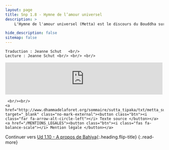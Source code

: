 ```yaml
---
layout: page
title: Snp 1.8 - Hymne de l’amour universel
description: >
    L'Hymne de l'amour universel (Metta) est le discours du Bouddha sur le développement et le maintien de l'amour bienveillant. (6&nbsp;min.)

hide_description: false
sitemap: false
---
```


<div class="center">

    Traduction : Jeanne Schut   <br/>
    Lecture : Jeanne Schut <br/> <br/> <br/>

   <div class="holds-the-iframe">
<iframe src="https://anchor.fm/audio-sutta/embed/episodes/Snp-1-8---Hymne-de-lamour-universel-e18na6c" height="102px" width="500px" frameborder="0" scrolling="no"></iframe>
    </div>
   
     <br/><br/>
    <a href="http://www.dhammadelaforet.org/sommaire/sutta_tipaka/txt/metta_sutta.html" target="_blank" class="no-mark-external"><button class="btn"><i class="far fa-arrow-alt-circle-left"></i> Texte source </button></a>
    <a href="/MENTIONS_LEGALES"><button class="btn"><i class="fas fa-balance-scale"></i> Mention légale </button></a>

</div>

Continuer vers [Ud 1.10 - A propos de Bahiya](/Ud1.10.md){:.heading.flip-title}
{:.read-more}

